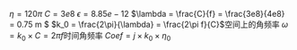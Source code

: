 $\eta = 120\pi$
$C = 3e8$
$\epsilon = 8.85e-12$
$\lambda = \frac{C}{f} = \frac{3e8}{4e8} = 0.75 m $
$k_0 = \frac{2\pi}{\lambda} = \frac{2\pi f}{C}$空间上的角频率
$\omega = k_0 \times C = 2\pi f$时间角频率
$Coef = j\times k_0\times \eta_0$

